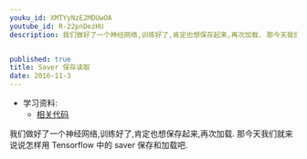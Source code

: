 ```yaml
---
youku_id: XMTYyNzE2MDUwOA
youtube_id: R-22pnDezHU
description: 我们做好了一个神经网络,训练好了,肯定也想保存起来,再次加载. 那今天我们就来说说怎样用 Tensorflow 中的 saver 保存和加载吧


published: true
title: Saver 保存读取 
date: 2016-11-3
---
```

* 学习资料:
  * [相关代码](https://github.com/MorvanZhou/tutorials/blob/master/tensorflowTUT/tf19_saver.py)
  
我们做好了一个神经网络,训练好了,肯定也想保存起来,再次加载. 
那今天我们就来说说怎样用 Tensorflow 中的 saver 保存和加载吧.

